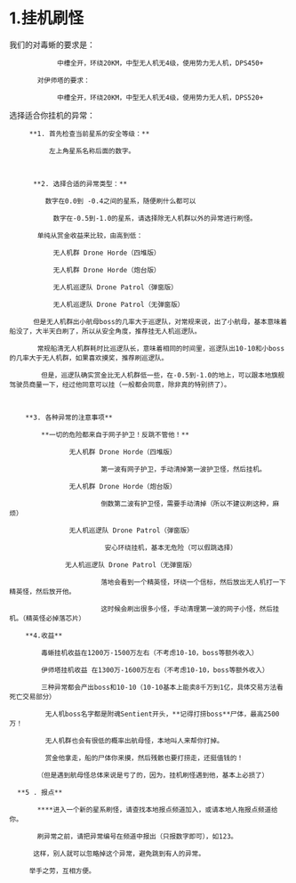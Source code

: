 # 1.挂机刷怪

我们的对毒蜥的要求是：

                中槽全开，环绕20KM，中型无人机无4级，使用势力无人机，DPS450+ 

           对伊师塔的要求：

                中槽全开，环绕20KM，中型无人机无4级，使用势力无人机，DPS520+ 



选择适合你挂机的异常：

         **1. 首先检查当前星系的安全等级：**

              左上角星系名称后面的数字。



          **2. 选择合适的异常类型：**

             数字在0.0到 -0.4之间的星系，随便刷什么都可以

               数字在-0.5到-1.0的星系，请选择除无人机群以外的异常进行刷怪。

           单纯从赏金收益来比较，由高到低：

               无人机群 Drone Horde（四堆版）

               无人机群 Drone Horde（炮台版）

               无人机巡逻队 Drone Patrol（弹窗版） 

               无人机巡逻队 Drone Patrol（无弹窗版） 

          但是无人机群出小航母boss的几率大于巡逻队，对常规来说，出了小航母，基本意味着船没了，大半天白刷了，所以从安全角度，推荐挂无人机巡逻队。

           常规船清无人机群耗时比巡逻队长，意味着相同的时间里，巡逻队出10-10和小boss的几率大于无人机群，如果喜欢摸奖，推荐刷巡逻队。

            但是，巡逻队确实赏金比无人机群低一些，在-0.5到-1.0的地上，可以跟本地旗舰驾驶员商量一下，经过他同意可以挂（一般都会同意，除非真的特别挤了）。



        **3. 各种异常的注意事项**

            **一切的危险都来自于网子护卫！反跳不管他！**

                   无人机群 Drone Horde（四堆版）

                           第一波有网子护卫，手动清掉第一波护卫怪，然后挂机。

                   无人机群 Drone Horde（炮台版）

                           倒数第二波有护卫怪，需要手动清掉（所以不建议刷这种，麻烦）

                   无人机巡逻队 Drone Patrol（弹窗版） 

                            安心环绕挂机，基本无危险（可以假跳选择）

                  无人机巡逻队 Drone Patrol（无弹窗版） 

                           落地会看到一个精英怪，环绕一个信标，然后放出无人机打一下精英怪，然后放开他。

                           这时候会刷出很多小怪，手动清理第一波的网子小怪，然后挂机。（精英怪必掉落芯片）

        **4.收益**

            毒蜥挂机收益在1200万-1500万左右（不考虑10-10，boss等额外收入）

            伊师塔挂机收益 在1300万-1600万左右（不考虑10-10，boss等额外收入）

            三种异常都会产出boss和10-10（10-10基本上能卖8千万到1亿，具体交易方法看死亡交易部分） 

             无人机boss名字都是附魂Sentient开头，**记得打捞boss**尸体，最高2500万！ 

             无人机群也会有很低的概率出航母怪，本地叫人来帮你打掉。 

             赏金他拿走，船的尸体你来摸，然后残骸也要打捞走，还挺值钱的！

           （但是遇到航母怪总体来说是亏了的，因为，挂机刷怪遇到他，基本上必损了）

      **5 . 报点**

           ****进入一个新的星系刷怪，请查找本地报点频道加入，或请本地人拖报点频道给你。

           刷异常之前，请把异常编号在频道中报出（只报数字即可），如123。

          这样，别人就可以忽略掉这个异常，避免跳到有人的异常。

         举手之劳，互相方便。





